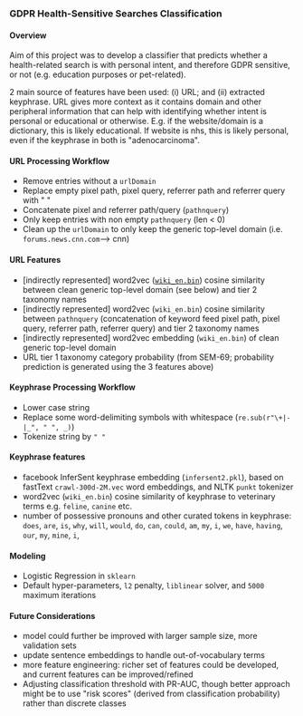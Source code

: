 ### GDPR Health-Sensitive Searches Classification


#### Overview

Aim of this project was to develop a classifier that predicts whether a health-related search is with personal intent, and therefore GDPR sensitive, or not (e.g. education purposes or pet-related).

2 main source of features have been used: (i) URL; and (ii) extracted keyphrase. URL gives more context as it contains domain and other peripheral information that can help with identifying whether intent is personal or educational or otherwise. E.g. if the website/domain is a dictionary, this is likely educational. If website is nhs, this is likely personal, even if the keyphrase in both is "adenocarcinoma".


#### URL Processing Workflow 

- Remove entries without a `urlDomain`
- Replace empty pixel path, pixel query, referrer path and referrer query with " "
- Concatenate pixel and referrer path/query (`pathnquery`)
- Only keep entries with non empty `pathnquery` (len < 0)
- Clean up the `urlDomain` to only keep the generic top-level domain (i.e. `forums.news.cnn.com`--> cnn)


#### URL Features

- [indirectly represented] word2vec ([`wiki_en.bin`](https://fasttext.cc/docs/en/pretrained-vectors.html)) cosine similarity between clean generic top-level domain (see below) and tier 2 taxonomy names 
- [indirectly represented] word2vec (`wiki_en.bin`) cosine similarity between `pathnquery` (concatenation of keyword feed pixel path, pixel query, referrer path, referrer query) and tier 2 taxonomy names
- [indirectly represented] word2vec embedding (`wiki_en.bin`) of clean generic top-level domain
- URL tier 1 taxonomy category probability (from SEM-69; probability prediction is generated using the 3 features above)


#### Keyphrase Processing Workflow

- Lower case string
- Replace some word-delimiting symbols with whitespace (`re.sub(r"\+|-|_", " ", _)`)
- Tokenize string by `" "`


#### Keyphrase features

- facebook InferSent keyphrase embedding (`infersent2.pkl`), based on fastText `crawl-300d-2M.vec` word embeddings, and NLTK `punkt` tokenizer
- word2vec (`wiki_en.bin`) cosine similarity of keyphrase to veterinary terms e.g. `feline`, `canine` etc.
- number of possessive pronouns and other curated tokens in keyphrase: `does`, `are`, `is`, `why`, `will`, `would`, `do`, `can`, `could`, `am`, `my`, `i`, `we`, `have`, `having`, `our`, `my`, `mine`, `i`,


#### Modeling

- Logistic Regression in `sklearn`
- Default hyper-parameters, `l2` penalty, `liblinear` solver, and `5000` maximum iterations



#### Future Considerations
- model could further be improved with larger sample size, more validation sets
- update sentence embeddings to handle out-of-vocabulary terms
- more feature engineering: richer set of features could be developed, and current features can be improved/refined
- Adjusting classification threshold with PR-AUC, though better approach might be to use "risk scores" (derived from classification probability) rather than discrete classes
